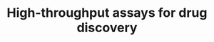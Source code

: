 ---
title: High-throughput assays for drug discovery
description: The development of novel assays for the most prevalent diseases of today
long_desc:
  Our work on bioengineered assays is currently centred on two domains. The first project, undertaken in collaboration with STEMCELL Technologies and Precision NanoSystems, seeks to assemble three-dimensional, structured brain organoids from human induced pluripotent stem cells for use in pre-clinical screening of hits against neurodegenerative diseases. The second project seeks to attenuate the vectorial capacity of the mosquito to spread disease by targeting its sense of smell. We are engineering the mosquito olfactory cascade into microbial hosts in order to screen behaviour-modifying compounds in a high-throughput manner.
modal_image: /img/research/better_bioprocesses.jpg
front_image: /img/research/better_bioprocesses.jpg
---